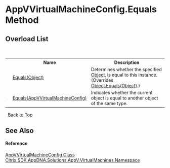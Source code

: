 # AppVVirtualMachineConfig.Equals Method 
 


## Overload List
&nbsp;<table><tr><th></th><th>Name</th><th>Description</th></tr><tr><td>![Public method](media/pubmethod.gif "Public method")</td><td><a href="M_Citrix_SDK_AppDNA_Solutions_AppV_VirtualMachines_AppVVirtualMachineConfig_Equals_1">Equals(Object)</a></td><td>
Determines whether the specified <a href="http://msdn2.microsoft.com/en-us/library/e5kfa45b" target="_blank">Object</a>, is equal to this instance.
 (Overrides <a href="http://msdn2.microsoft.com/en-us/library/bsc2ak47" target="_blank">Object.Equals(Object)</a>.)</td></tr><tr><td>![Public method](media/pubmethod.gif "Public method")</td><td><a href="M_Citrix_SDK_AppDNA_Solutions_AppV_VirtualMachines_AppVVirtualMachineConfig_Equals">Equals(AppVVirtualMachineConfig)</a></td><td>
Indicates whether the current object is equal to another object of the same type.</td></tr></table>&nbsp;
<a href="#appvvirtualmachineconfig.equals-method">Back to Top</a>

## See Also


#### Reference
<a href="T_Citrix_SDK_AppDNA_Solutions_AppV_VirtualMachines_AppVVirtualMachineConfig">AppVVirtualMachineConfig Class</a><br /><a href="N_Citrix_SDK_AppDNA_Solutions_AppV_VirtualMachines">Citrix.SDK.AppDNA.Solutions.AppV.VirtualMachines Namespace</a><br />
